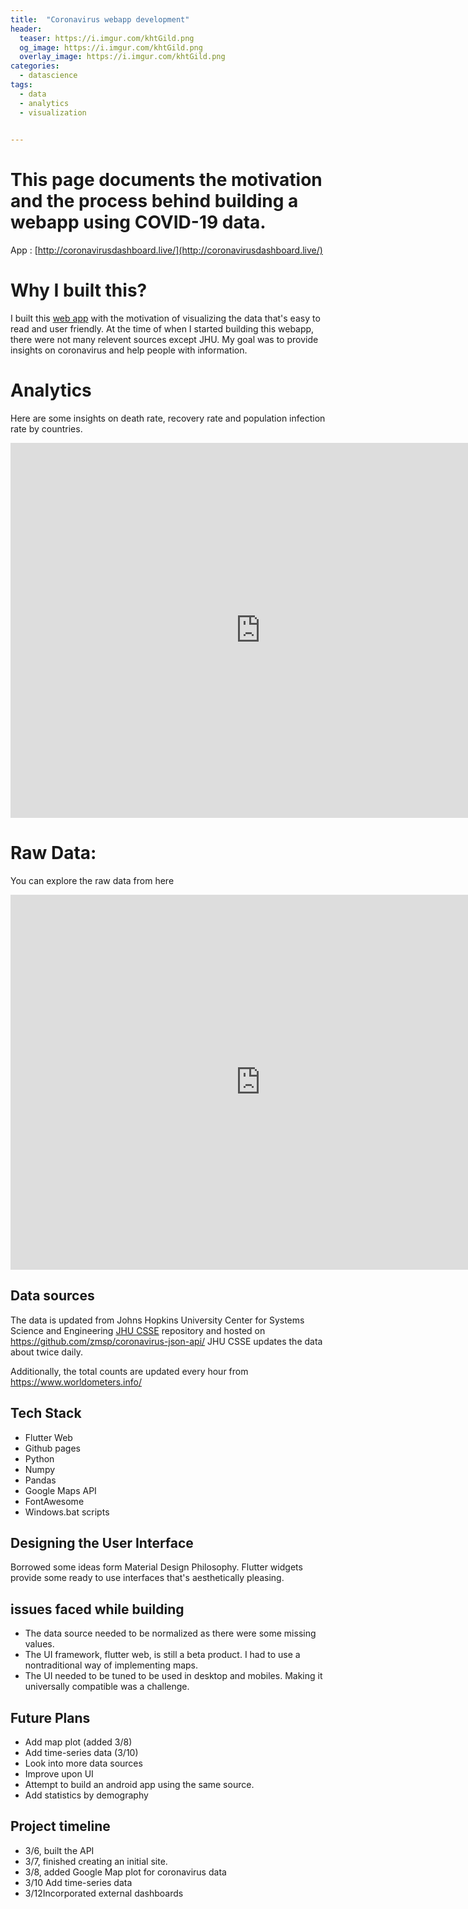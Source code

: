 ```yaml
---
title:  "Coronavirus webapp development"
header:
  teaser: https://i.imgur.com/khtGild.png
  og_image: https://i.imgur.com/khtGild.png
  overlay_image: https://i.imgur.com/khtGild.png
categories:
  - datascience
tags:
  - data
  - analytics
  - visualization
  

---
```



# This page documents the motivation and the process behind building a webapp using COVID-19 data. 
App : [http://coronavirusdashboard.live/](http://coronavirusdashboard.live/)



# Why I built this?

I built this [web app](http://coronavirusdashboard.live/)  with the motivation of visualizing the data that's easy to read and user friendly. At the time of when I started building this webapp, there were not many relevent sources except JHU. My goal was to provide insights on coronavirus and help people with information.

# Analytics 
Here are some insights on death rate, recovery rate and population infection rate by countries. 

<iframe width="800" height="600" src="https://datastudio.google.com/embed/reporting/8b0b2857-1f24-4e1f-b4e9-df7082dafe72/page/8sXIB" frameborder="0" style="border:0" allowfullscreen></iframe>

# Raw Data:
You can explore the raw data from here
<iframe width="800" height="600" src="https://datastudio.google.com/embed/reporting/b9437400-6abc-431e-a608-cdbb988fa6a8/page/tzXIB" frameborder="0" style="border:0" allowfullscreen></iframe>



## Data sources
The data is updated from Johns Hopkins University Center for Systems Science and Engineering [JHU CSSE](https://github.com/CSSEGISandData/COVID-19) repository and hosted on
https://github.com/zmsp/coronavirus-json-api/ JHU CSSE updates the data about twice daily. 

Additionally, the total counts are updated every hour from https://www.worldometers.info/



## Tech Stack
* Flutter Web
* Github pages
* Python
* Numpy
* Pandas
* Google Maps API
* FontAwesome
* Windows.bat scripts

## Designing the User Interface
Borrowed some ideas form Material Design Philosophy. Flutter widgets provide some ready to use interfaces that's aesthetically pleasing. 


## issues faced while building 
* The data source needed to be normalized as there were some missing values.
* The UI framework, flutter web, is still a beta product. I had to use a nontraditional way of implementing maps. 
* The UI needed to be tuned to be used in desktop and mobiles. Making it universally compatible was a challenge. 


## Future Plans
* Add map plot (added 3/8)
* Add time-series data  (3/10)
* Look into more data sources
* Improve upon UI
* Attempt to build an android app using the same source. 
* Add statistics by demography


## Project timeline
* 3/6, built the API
* 3/7, finished creating an initial site.
* 3/8, added Google Map plot for coronavirus data
* 3/10 Add time-series data 
* 3/12Incorporated external dashboards

